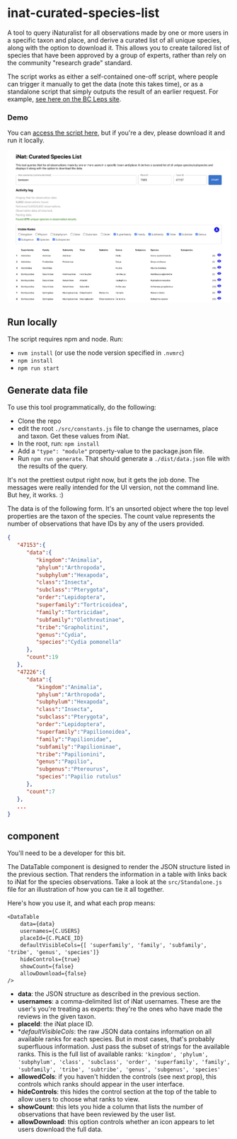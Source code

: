 # inat-curated-species-list

A tool to query iNaturalist for all observations made by one or more users in a specific taxon and place, and derive a curated list of all unique species, along with the option to download it. This allows you to create tailored list of species that have been approved by a group of experts, rather than rely on the community "research grade" standard.

The script works as either a self-contained one-off script, where people can trigger it manually to get the data (note this takes time), or as a standalone script that simply outputs the result of an earlier request. For example, [see here on the BC Leps site](https://bcleps.weebly.com/curated-species.html).

### Demo

You can [access the script here](https://imerss.github.io/inat-curated-species-list/), but if you're a dev, please download it and run it locally. 

<kbd>
  <img src="./resources/screenshot.png" />
</kbd>

                                             
## Run locally

The script requires npm and node. Run:

- `nvm install` (or use the node version specified in `.nvmrc`)
- `npm install`
- `npm run start`


## Generate data file

To use this tool programmatically, do the following:

- Clone the repo
- edit the root `./src/constants.js` file to change the usernames, place and taxon. Get these values from iNat.
- In the root, run: `npm install`
- Add a `"type": "module"` property-value to the package.json file.
- Run `npm run generate`. That should generate a `./dist/data.json` file with the results of the query.

It's not the prettiest output right now, but it gets the job done. The messages were really intended for the UI version, 
not the command line. But hey, it works. :) 

The data is of the following form. It's an unsorted object where the top level properties are the taxon of the
species. The count value represents the number of observations that have IDs by any of the users provided.

```json
{
   "47153":{
      "data":{
         "kingdom":"Animalia",
         "phylum":"Arthropoda",
         "subphylum":"Hexapoda",
         "class":"Insecta",
         "subclass":"Pterygota",
         "order":"Lepidoptera",
         "superfamily":"Tortricoidea",
         "family":"Tortricidae",
         "subfamily":"Olethreutinae",
         "tribe":"Grapholitini",
         "genus":"Cydia",
         "species":"Cydia pomonella"
      },
      "count":19
   },
   "47226":{
      "data":{
         "kingdom":"Animalia",
         "phylum":"Arthropoda",
         "subphylum":"Hexapoda",
         "class":"Insecta",
         "subclass":"Pterygota",
         "order":"Lepidoptera",
         "superfamily":"Papilionoidea",
         "family":"Papilionidae",
         "subfamily":"Papilioninae",
         "tribe":"Papilionini",
         "genus":"Papilio",
         "subgenus":"Pterourus",
         "species":"Papilio rutulus"
      },
      "count":7
   },
   ...
}
```

## <DataTable /> component

You'll need to be a developer for this bit.

The DataTable component is designed to render the JSON structure listed in the previous section. That renders the information in a table with links back to iNat for the species observations. Take a look at the `src/Standalone.js` file for an illustration of how you can tie it all together. 

Here's how you use it, and what each prop means:

```
<DataTable
    data={data}
    usernames={C.USERS}
    placeId={C.PLACE_ID}
    defaultVisibleCols={[ 'superfamily', 'family', 'subfamily', 'tribe', 'genus', 'species']}
    hideControls={true}
    showCount={false}
    allowDownload={false}
/>
```

- **data**: the JSON structure as described in the previous section.
- **usernames**: a comma-delimited list of iNat usernames. These are the user's you're treating as experts: they're the ones who have made the reviews in the given taxon.
- **placeId**: the iNat place ID.
- **defaultVisibleCols*: the raw JSON data contains information on all available ranks for each species. But in most cases, that's probably superfluous information. Just pass the subset of strings for the available ranks. This is the full list of available ranks: `'kingdom', 'phylum', 'subphylum', 'class', 'subclass', 'order', 'superfamily', 'family', 'subfamily', 'tribe', 'subtribe', 'genus', 'subgenus', 'species'`
- **allowedCols**: if you haven't hidden the controls (see next prop), this controls which ranks should appear in the user interface.
- **hideControls**: this hides the control section at the top of the table to allow users to choose what ranks to view.
- **showCount**: this lets you hide a column that lists the number of observations that have been reviewed by the user list. 
- **allowDownload**: this option controls whether an icon appears to let users download the full data.
